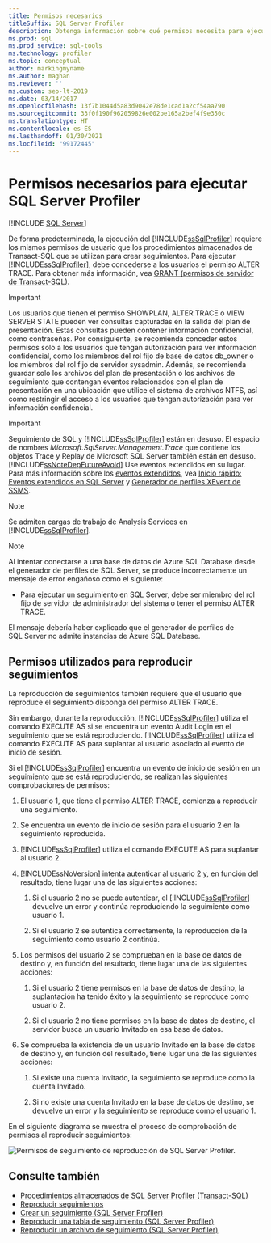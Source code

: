 ```yaml
---
title: Permisos necesarios
titleSuffix: SQL Server Profiler
description: Obtenga información sobre qué permisos necesita para ejecutar SQL Server Profiler y reproducir seguimientos, y sobre las comprobaciones que se realizan durante la reproducción.
ms.prod: sql
ms.prod_service: sql-tools
ms.technology: profiler
ms.topic: conceptual
author: markingmyname
ms.author: maghan
ms.reviewer: ''
ms.custom: seo-lt-2019
ms.date: 03/14/2017
ms.openlocfilehash: 13f7b1044d5a83d9042e78de1cad1a2cf54aa790
ms.sourcegitcommit: 33f0f190f962059826e002be165a2bef4f9e350c
ms.translationtype: HT
ms.contentlocale: es-ES
ms.lasthandoff: 01/30/2021
ms.locfileid: "99172445"
---
```

# <a name="permissions-required-to-run-sql-server-profiler"></a>Permisos necesarios para ejecutar SQL Server Profiler

 [!INCLUDE [SQL Server](../../includes/applies-to-version/sqlserver.md)]

De forma predeterminada, la ejecución del [!INCLUDE[ssSqlProfiler](../../includes/sssqlprofiler-md.md)] requiere los mismos permisos de usuario que los procedimientos almacenados de Transact-SQL que se utilizan para crear seguimientos. Para ejecutar [!INCLUDE[ssSqlProfiler](../../includes/sssqlprofiler-md.md)], debe concederse a los usuarios el permiso ALTER TRACE. Para obtener más información, vea [GRANT &#40;permisos de servidor de Transact-SQL&#41;](../../t-sql/statements/grant-server-permissions-transact-sql.md).

> [!IMPORTANT]
> Los usuarios que tienen el permiso SHOWPLAN, ALTER TRACE o VIEW SERVER STATE pueden ver consultas capturadas en la salida del plan de presentación. Estas consultas pueden contener información confidencial, como contraseñas. Por consiguiente, se recomienda conceder estos permisos solo a los usuarios que tengan autorización para ver información confidencial, como los miembros del rol fijo de base de datos db_owner o los miembros del rol fijo de servidor sysadmin. Además, se recomienda guardar solo los archivos del plan de presentación o los archivos de seguimiento que contengan eventos relacionados con el plan de presentación en una ubicación que utilice el sistema de archivos NTFS, así como restringir el acceso a los usuarios que tengan autorización para ver información confidencial.

> [!IMPORTANT]
> Seguimiento de SQL y [!INCLUDE[ssSqlProfiler](../../includes/sssqlprofiler-md.md)] están en desuso. El espacio de nombres *Microsoft.SqlServer.Management.Trace* que contiene los objetos Trace y Replay de Microsoft SQL Server también están en desuso.
> [!INCLUDE[ssNoteDepFutureAvoid](../../includes/ssnotedepfutureavoid-md.md)]
> Use eventos extendidos en su lugar. Para más información sobre los [eventos extendidos](../../relational-databases/extended-events/extended-events.md), vea [Inicio rápido: Eventos extendidos en SQL Server](../../relational-databases/extended-events/quick-start-extended-events-in-sql-server.md) y [Generador de perfiles XEvent de SSMS](../../relational-databases/extended-events/use-the-ssms-xe-profiler.md).

> [!NOTE]
> Se admiten cargas de trabajo de Analysis Services en [!INCLUDE[ssSqlProfiler](../../includes/sssqlprofiler-md.md)].

> [!NOTE]
> Al intentar conectarse a una base de datos de Azure SQL Database desde el generador de perfiles de SQL Server, se produce incorrectamente un mensaje de error engañoso como el siguiente:
>
> - Para ejecutar un seguimiento en SQL Server, debe ser miembro del rol fijo de servidor de administrador del sistema o tener el permiso ALTER TRACE.
>
> El mensaje debería haber explicado que el generador de perfiles de SQL Server no admite instancias de Azure SQL Database.

## <a name="permissions-used-to-replay-traces"></a>Permisos utilizados para reproducir seguimientos  
La reproducción de seguimientos también requiere que el usuario que reproduce el seguimiento disponga del permiso ALTER TRACE.  

Sin embargo, durante la reproducción, [!INCLUDE[ssSqlProfiler](../../includes/sssqlprofiler-md.md)] utiliza el comando EXECUTE AS si se encuentra un evento Audit Login en el seguimiento que se está reproduciendo. [!INCLUDE[ssSqlProfiler](../../includes/sssqlprofiler-md.md)] utiliza el comando EXECUTE AS para suplantar al usuario asociado al evento de inicio de sesión.  

Si el [!INCLUDE[ssSqlProfiler](../../includes/sssqlprofiler-md.md)] encuentra un evento de inicio de sesión en un seguimiento que se está reproduciendo, se realizan las siguientes comprobaciones de permisos:

1. El usuario 1, que tiene el permiso ALTER TRACE, comienza a reproducir una seguimiento.

2. Se encuentra un evento de inicio de sesión para el usuario 2 en la seguimiento reproducida.

3. [!INCLUDE[ssSqlProfiler](../../includes/sssqlprofiler-md.md)] utiliza el comando EXECUTE AS para suplantar al usuario 2.

4. [!INCLUDE[ssNoVersion](../../includes/ssnoversion-md.md)] intenta autenticar al usuario 2 y, en función del resultado, tiene lugar una de las siguientes acciones:

    1. Si el usuario 2 no se puede autenticar, el [!INCLUDE[ssSqlProfiler](../../includes/sssqlprofiler-md.md)] devuelve un error y continúa reproduciendo la seguimiento como usuario 1.
  
    2. Si el usuario 2 se autentica correctamente, la reproducción de la seguimiento como usuario 2 continúa.
  
5. Los permisos del usuario 2 se comprueban en la base de datos de destino y, en función del resultado, tiene lugar una de las siguientes acciones:
  
    1. Si el usuario 2 tiene permisos en la base de datos de destino, la suplantación ha tenido éxito y la seguimiento se reproduce como usuario 2.
  
    2. Si el usuario 2 no tiene permisos en la base de datos de destino, el servidor busca un usuario Invitado en esa base de datos.

6. Se comprueba la existencia de un usuario Invitado en la base de datos de destino y, en función del resultado, tiene lugar una de las siguientes acciones:
 
    1.  Si existe una cuenta Invitado, la seguimiento se reproduce como la cuenta Invitado.
  
    2.  Si no existe una cuenta Invitado en la base de datos de destino, se devuelve un error y la seguimiento se reproduce como el usuario 1.
 
En el siguiente diagrama se muestra el proceso de comprobación de permisos al reproducir seguimientos:

![Permisos de seguimiento de reproducción de SQL Server Profiler.](../../tools/sql-server-profiler/media/replaytracedecisiontree.gif)

## <a name="see-also"></a>Consulte también
- [Procedimientos almacenados de SQL Server Profiler &#40;Transact-SQL&#41;](../../relational-databases/system-stored-procedures/sql-server-profiler-stored-procedures-transact-sql.md)
- [Reproducir seguimientos](../../tools/sql-server-profiler/replay-traces.md)
- [Crear un seguimiento &#40;SQL Server Profiler&#41;](../../tools/sql-server-profiler/create-a-trace-sql-server-profiler.md)
- [Reproducir una tabla de seguimiento &#40;SQL Server Profiler&#41;](../../tools/sql-server-profiler/replay-a-trace-table-sql-server-profiler.md)
- [Reproducir un archivo de seguimiento &#40;SQL Server Profiler&#41;](../../tools/sql-server-profiler/replay-a-trace-file-sql-server-profiler.md)
